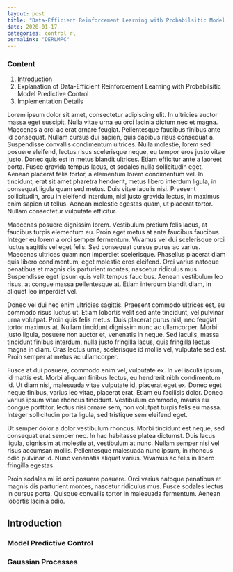 ```yaml
---
layout: post
title: "Data-Efficient Reinforcement Learning with Probabilsitic Model Predictive Control"
date: 2020-01-17
categories: control rl
permalink: "DERLMPC"
---
```


### Content
 1. [Introduction](#sec:intro)
 2. Explanation of Data-Efficient Reinforcement Learning with Probabilsitic Model Predictive Control
 3. Implementation Details



Lorem ipsum dolor sit amet, consectetur adipiscing elit. In ultricies auctor massa eget suscipit. Nulla vitae urna eu orci lacinia dictum nec et magna. Maecenas a orci ac erat ornare feugiat. Pellentesque faucibus finibus ante id consequat. Nullam cursus dui sapien, quis dapibus risus consequat a. Suspendisse convallis condimentum ultrices. Nulla molestie, lorem sed posuere eleifend, lectus risus scelerisque neque, eu tempor eros justo vitae justo. Donec quis est in metus blandit ultrices. Etiam efficitur ante a laoreet porta. Fusce gravida tempus lacus, et sodales nulla sollicitudin eget. Aenean placerat felis tortor, a elementum lorem condimentum vel. In tincidunt, erat sit amet pharetra hendrerit, metus libero interdum ligula, in consequat ligula quam sed metus. Duis vitae iaculis nisi. Praesent sollicitudin, arcu in eleifend interdum, nisl justo gravida lectus, in maximus enim sapien ut tellus. Aenean molestie egestas quam, ut placerat tortor. Nullam consectetur vulputate efficitur.

Maecenas posuere dignissim lorem. Vestibulum pretium felis lacus, at faucibus turpis elementum eu. Proin eget metus at ante faucibus faucibus. Integer eu lorem a orci semper fermentum. Vivamus vel dui scelerisque orci luctus sagittis vel eget felis. Sed consequat cursus purus ac varius. Maecenas ultrices quam non imperdiet scelerisque. Phasellus placerat diam quis libero condimentum, eget molestie eros eleifend. Orci varius natoque penatibus et magnis dis parturient montes, nascetur ridiculus mus. Suspendisse eget ipsum quis velit tempus faucibus. Aenean vestibulum leo risus, at congue massa pellentesque at. Etiam interdum blandit diam, in aliquet leo imperdiet vel.

Donec vel dui nec enim ultricies sagittis. Praesent commodo ultrices est, eu commodo risus luctus ut. Etiam lobortis velit sed ante tincidunt, vel pulvinar urna volutpat. Proin quis felis metus. Duis placerat purus nisl, nec feugiat tortor maximus at. Nullam tincidunt dignissim nunc ac ullamcorper. Morbi justo ligula, posuere non auctor et, venenatis in neque. Sed iaculis, massa tincidunt finibus interdum, nulla justo fringilla lacus, quis fringilla lectus magna in diam. Cras lectus urna, scelerisque id mollis vel, vulputate sed est. Proin semper at metus ac ullamcorper.

Fusce at dui posuere, commodo enim vel, vulputate ex. In vel iaculis ipsum, id mattis est. Morbi aliquam finibus lectus, eu hendrerit nibh condimentum id. Ut diam nisl, malesuada vitae vulputate id, placerat eget ex. Donec eget neque finibus, varius leo vitae, placerat erat. Etiam eu facilisis dolor. Donec varius ipsum vitae rhoncus tincidunt. Vestibulum commodo, mauris eu congue porttitor, lectus nisi ornare sem, non volutpat turpis felis eu massa. Integer sollicitudin porta ligula, sed tristique sem eleifend eget.

Ut semper dolor a dolor vestibulum rhoncus. Morbi tincidunt est neque, sed consequat erat semper nec. In hac habitasse platea dictumst. Duis lacus ligula, dignissim at molestie at, vestibulum at nunc. Nullam semper nisi vel risus accumsan mollis. Pellentesque malesuada nunc ipsum, in rhoncus odio pulvinar id. Nunc venenatis aliquet varius. Vivamus ac felis in libero fringilla egestas.

Proin sodales mi id orci posuere posuere. Orci varius natoque penatibus et magnis dis parturient montes, nascetur ridiculus mus. Fusce sodales lectus in cursus porta. Quisque convallis tortor in malesuada fermentum. Aenean lobortis lacinia odio. 

## Introduction<a name="sec:intro"></a>

### Model Predictive Control

### Gaussian Processes

## 